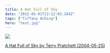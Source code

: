 ```yaml
---
title: A Hat Full of Sky
date: "2015-05-01T22:12:03.284Z"
tags: ["Tiffany Aching"]
hero: "test.jpg"
---
```


<a target="_blank"  href="https://www.amazon.com/gp/product/B01FIXF3ZK/ref=as_li_tl?ie=UTF8&camp=1789&creative=9325&creativeASIN=B01FIXF3ZK&linkCode=as2&tag=onionblosso01-20&linkId=22ee0f9218c0af6cdd3342deeffe5ebb"><img border="0" src="//ws-na.amazon-adsystem.com/widgets/q?_encoding=UTF8&MarketPlace=US&ASIN=B01FIXF3ZK&ServiceVersion=20070822&ID=AsinImage&WS=1&Format=_SL250_&tag=onionblosso01-20" ></a><img src="//ir-na.amazon-adsystem.com/e/ir?t=onionblosso01-20&l=am2&o=1&a=B01FIXF3ZK" width="1" height="1" border="0" alt="" style="border:none !important; margin:0px !important;" />

<a target="_blank" href="https://www.amazon.com/gp/product/B01FIXF3ZK/ref=as_li_tl?ie=UTF8&camp=1789&creative=9325&creativeASIN=B01FIXF3ZK&linkCode=as2&tag=onionblosso01-20&linkId=daae46cd8816cd5afbcc08f68c2586c9">A Hat Full of Sky by Terry Pratchett (2004-05-25)</a><img src="//ir-na.amazon-adsystem.com/e/ir?t=onionblosso01-20&l=am2&o=1&a=B01FIXF3ZK" width="1" height="1" border="0" alt="" style="border:none !important; margin:0px !important;" />